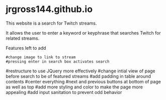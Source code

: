 # jrgross144.github.io

This website is a search for Twitch streams.

It allows the user to enter a keyword or keyphrase that searches Twitch for
  related streams.


Features left to add

	#change image to link to stream
	#pressing enter in search box activates search
#restructure to use JQuery more effectively
#change intial view of page before search to be of featured streams
#add padding in table around contents
#center everything
#next and previous buttons at bottom of page as well as top
#add more styling and color to make the page more appealing
#add input sanitation to prevent odd behavior
